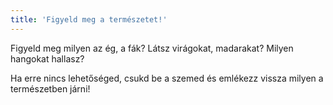 ```yaml
---
title: 'Figyeld meg a természetet!'
---
```

Figyeld meg milyen az ég, a fák?
Látsz virágokat, madarakat?
Milyen hangokat hallasz?

Ha erre nincs lehetőséged, csukd be a szemed és emlékezz vissza milyen a természetben járni!